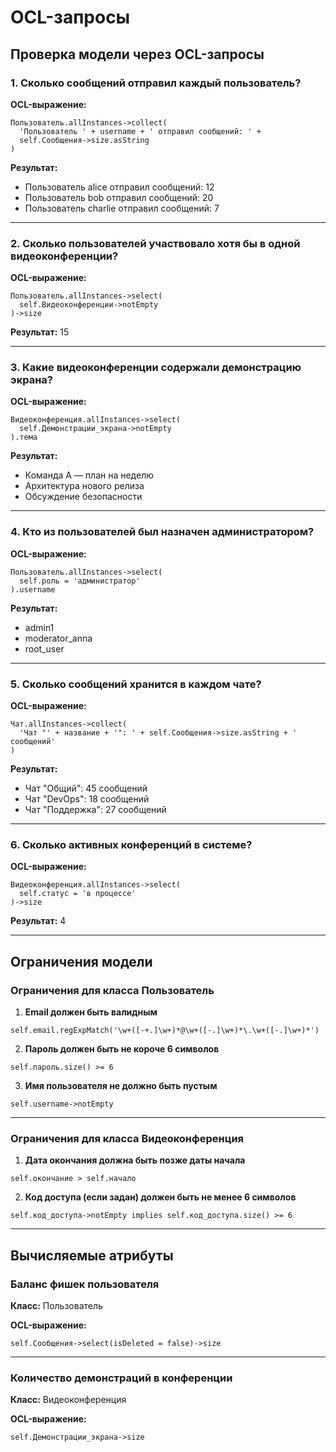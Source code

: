 
# OCL-запросы

## Проверка модели через OCL-запросы

### 1. Сколько сообщений отправил каждый пользователь?

**OCL-выражение:**
```ocl
Пользователь.allInstances->collect(
  'Пользователь ' + username + ' отправил сообщений: ' +
  self.Сообщения->size.asString
)
```

**Результат:**
- Пользователь alice отправил сообщений: 12
- Пользователь bob отправил сообщений: 20
- Пользователь charlie отправил сообщений: 7

---

### 2. Сколько пользователей участвовало хотя бы в одной видеоконференции?

**OCL-выражение:**
```ocl
Пользователь.allInstances->select(
  self.Видеоконференции->notEmpty
)->size
```

**Результат:**
15

---

### 3. Какие видеоконференции содержали демонстрацию экрана?

**OCL-выражение:**
```ocl
Видеоконференция.allInstances->select(
  self.Демонстрации_экрана->notEmpty
).тема
```

**Результат:**
- Команда A — план на неделю
- Архитектура нового релиза
- Обсуждение безопасности

---

### 4. Кто из пользователей был назначен администратором?

**OCL-выражение:**
```ocl
Пользователь.allInstances->select(
  self.роль = 'администратор'
).username
```

**Результат:**
- admin1
- moderator_anna
- root_user

---

### 5. Сколько сообщений хранится в каждом чате?

**OCL-выражение:**
```ocl
Чат.allInstances->collect(
  'Чат "' + название + '": ' + self.Сообщения->size.asString + ' сообщений'
)
```

**Результат:**
- Чат "Общий": 45 сообщений
- Чат "DevOps": 18 сообщений
- Чат "Поддержка": 27 сообщений

---

### 6. Сколько активных конференций в системе?

**OCL-выражение:**
```ocl
Видеоконференция.allInstances->select(
  self.статус = 'в процессе'
)->size
```

**Результат:**
4

---

## Ограничения модели

### Ограничения для класса Пользователь

1. **Email должен быть валидным**
```ocl
self.email.regExpMatch('\w+([-+.]\w+)*@\w+([-.]\w+)*\.\w+([-.]\w+)*')
```

2. **Пароль должен быть не короче 6 символов**
```ocl
self.пароль.size() >= 6
```

3. **Имя пользователя не должно быть пустым**
```ocl
self.username->notEmpty
```

---

### Ограничения для класса Видеоконференция

1. **Дата окончания должна быть позже даты начала**
```ocl
self.окончание > self.начало
```

2. **Код доступа (если задан) должен быть не менее 6 символов**
```ocl
self.код_доступа->notEmpty implies self.код_доступа.size() >= 6
```

---

## Вычисляемые атрибуты

### Баланс фишек пользователя
**Класс:** Пользователь

**OCL-выражение:**
```ocl
self.Сообщения->select(isDeleted = false)->size
```

---

### Количество демонстраций в конференции
**Класс:** Видеоконференция

**OCL-выражение:**
```ocl
self.Демонстрации_экрана->size
```
